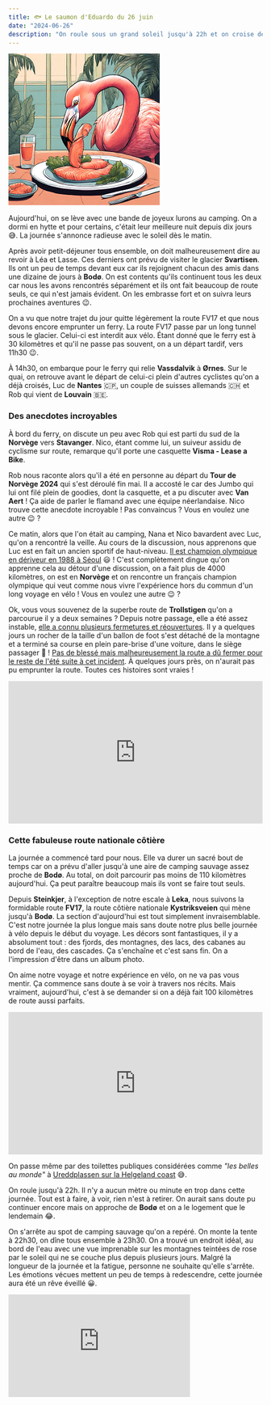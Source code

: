 ```yaml
---
title: 🐟 Le saumon d'Eduardo du 26 juin
date: "2024-06-26"
description: "On roule sous un grand soleil jusqu'à 22h et on croise des paysages à couper le souffle !"
---
```


![Saumon d'Eduardo](../saumon_eduardo.png)

Aujourd'hui, on se lève avec une bande de joyeux lurons au camping. On a dormi en hytte et pour certains, c'était leur meilleure nuit depuis dix jours 😅. La journée s'annonce radieuse avec le soleil dès le matin.

Après avoir petit-déjeuner tous ensemble, on doit malheureusement dire au revoir à Léa et Lasse. Ces derniers ont prévu de visiter le glacier **Svartisen**. Ils ont un peu de temps devant eux car ils rejoignent chacun des amis dans une dizaine de jours à **Bodø**. On est contents qu'ils continuent tous les deux car nous les avons rencontrés séparément et ils ont fait beaucoup de route seuls, ce qui n'est jamais évident. On les embrasse fort et on suivra leurs prochaines aventures 😉.

On a vu que notre trajet du jour quitte légèrement la route FV17 et que nous devons encore emprunter un ferry. La route FV17 passe par un long tunnel sous le glacier. Celui-ci est interdit aux vélo. Étant donné que le ferry est à 30 kilomètres et qu'il ne passe pas souvent, on a un départ tardif, vers 11h30 😉.

À 14h30, on embarque pour le ferry qui relie **Vassdalvik** à **Ørnes**. Sur le quai, on retrouve avant le départ de celui-ci plein d'autres cyclistes qu'on a déjà croisés, Luc de **Nantes** 🇨🇵, un couple de suisses allemands 🇨🇭 et Rob qui vient de **Louvain** 🇧🇪.

### Des anecdotes incroyables

À bord du ferry, on discute un peu avec Rob qui est parti du sud de la **Norvège** vers **Stavanger**. Nico, étant comme lui, un suiveur assidu de cyclisme sur route, remarque qu'il porte une casquette **Visma - Lease a Bike**.

Rob nous raconte alors qu'il a été en personne au départ du **Tour de Norvège 2024** qui s'est déroulé fin mai. Il a accosté le car des Jumbo qui lui ont filé plein de goodies, dont la casquette, et a pu discuter avec **Van Aert** ! Ça aide de parler le flamand avec une équipe néerlandaise. Nico trouve cette anecdote incroyable ! Pas convaincus ? Vous en voulez une autre 😉 ?

Ce matin, alors que l'on était au camping, Nana et Nico bavardent avec Luc, qu'on a rencontré la veille. Au cours de la discussion, nous apprenons que Luc est en fait un ancien sportif de haut-niveau. [Il est champion olympique en dériveur en 1988 à Séoul](https://www.lest-eclair.fr/id601720/article/2024-05-19/luc-pillot-champion-olympique-aubois-de-passage-sur-ses-terres-courtenot-avant) 😃 ! C'est complètement dingue qu'on apprenne cela au détour d'une discussion, on a fait plus de 4000 kilomètres, on est en **Norvège** et on rencontre un français champion olympique qui veut comme nous vivre l'expérience hors du commun d'un long voyage en vélo ! Vous en voulez une autre 😉 ?

Ok, vous vous souvenez de la superbe route de **Trollstigen** qu'on a parcourue il y a deux semaines ? Depuis notre passage, elle a été assez instable, [elle a connu plusieurs fermetures et réouvertures](https://www.thelocal.no/20240607/norways-famous-trollstigen-road-reopens-for-summer). Il y a quelques jours un rocher de la taille d'un ballon de foot s'est détaché de la montagne et a terminé sa course en plein pare-brise d'une voiture, dans le siège passager 🤯 ! [Pas de blessé mais malheureusement la route a dû fermer pour le reste de l'été suite à cet incident](https://www.newsinenglish.no/2024/06/20/rockslides-closed-trollstigen-again/). À quelques jours près, on n'aurait pas pu emprunter la route. Toutes ces histoires sont vraies !

<div style="width: 100%; height: 0; position: relative; padding-bottom: 56%;"><iframe src="https://giphy.com/embed/5PvdsQmoZQx9Ej4xaJ" style="top: 0; left: 0; width: 100%; height: 100%; position: absolute; border: 0;" allowfullscreen scrolling="no" allow="encrypted-media;" class="giphy-embed"></iframe></div> 

### Cette fabuleuse route nationale côtière 

La journée a commencé tard pour nous. Elle va durer un sacré bout de temps car on a prévu d'aller jusqu'à une aire de camping sauvage assez proche de **Bodø**. Au total, on doit parcourir pas moins de 110 kilomètres aujourd'hui. Ça peut paraître beaucoup mais ils vont se faire tout seuls.

Depuis **Steinkjer**, à l'exception de notre escale à **Leka**, nous suivons la formidable route **FV17**, la route côtière nationale **Kystriksveien** qui mène jusqu'à **Bodø**. La section d'aujourd'hui est tout simplement invraisemblable. C'est notre journée la plus longue mais sans doute notre plus belle journée à vélo depuis le début du voyage. Les décors sont fantastiques, il y a absolument tout : des fjords, des montagnes, des lacs, des cabanes au bord de l'eau, des cascades. Ça s'enchaîne et c'est sans fin. On a l'impression d'être dans un album photo. 

On aime notre voyage et notre expérience en vélo, on ne va pas vous mentir. Ça commence sans doute à se voir à travers nos récits. Mais vraiment, aujourd'hui, c'est à se demander si on a déjà fait 100 kilomètres de route aussi parfaits.

<div style="width: 100%; height: 0; position: relative; padding-bottom: 56%;"><iframe src="https://giphy.com/embed/0LwfS4fGJK8FPQbMoV" style="top: 0; left: 0; width: 100%; height: 100%; position: absolute; border: 0;" allowfullscreen scrolling="no" allow="encrypted-media;" class="giphy-embed"></iframe></div>

On passe même par des toilettes publiques considérées comme *"les belles au monde"* à [Ureddplassen sur la Helgeland coast](https://www.visitnorway.com/plan-your-trip/travel-tips-a-z/norwegian-scenic-routes/worlds-best-toilets/) 😅.

On roule jusqu'à 22h. Il n'y a aucun mètre ou minute en trop dans cette journée. Tout est à faire, à voir, rien n'est à retirer. On aurait sans doute pu continuer encore mais on approche de **Bodø** et on a le logement que le lendemain 😂.

On s'arrête au spot de camping sauvage qu'on a repéré. On monte la tente à 22h30, on dîne tous ensemble à 23h30. On a trouvé un endroit idéal, au bord de l'eau avec une vue imprenable sur les montagnes teintées de rose par le soleil qui ne se couche plus depuis plusieurs jours. Malgré la longueur de la journée et la fatigue, personne ne souhaite qu'elle s'arrête. Les émotions vécues mettent un peu de temps à redescendre, cette journée aura été un rêve éveillé 😀. 

<iframe width="360" height="202.5" src="https://www.youtube-nocookie.com/embed/BaXkwWLgpns?si=NFjiEt800Z9xpTER" title="YouTube video player" frameborder="0" allow="accelerometer; autoplay; clipboard-write; encrypted-media; gyroscope; picture-in-picture; web-share"></iframe>
